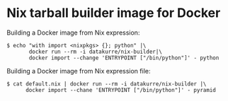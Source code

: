 Nix tarball builder image for Docker
====================================

Building a Docker image from Nix expression:

    $ echo "with import <nixpkgs> {}; python" |\
           docker run --rm -i datakurre/nix-builder|\
           docker import --change 'ENTRYPOINT ["/bin/python"]' - python

Building a Docker image from Nix expression file:

    $ cat default.nix | docker run --rm -i datakurre/nix-builder |\
          docker import --chane 'ENTRYPOINT ["/bin/python"]' - pyramid
